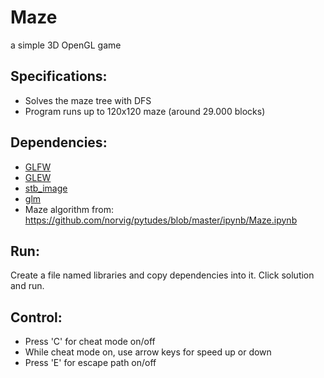 # Maze
a simple 3D OpenGL game
## Specifications: ##
* Solves the maze tree with DFS
* Program runs up to 120x120 maze (around 29.000 blocks)
## Dependencies: ##
* [GLFW](https://www.glfw.org "GLFW")
* [GLEW](http://glew.sourceforge.net "GLEW")
* [stb_image](https://github.com/nothings/stb/blob/master/stb_image.h "stb_image")
* [glm](https://github.com/g-truc/glm "glm")
* Maze algorithm from: https://github.com/norvig/pytudes/blob/master/ipynb/Maze.ipynb
## Run: ##
Create a file named libraries and copy dependencies into it. Click solution and run.
## Control: ##
* Press 'C' for cheat mode on/off
* While cheat mode on, use arrow keys for speed up or down
* Press 'E' for escape path on/off
